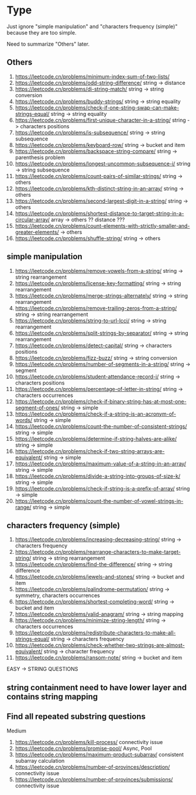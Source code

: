 # Type
Just ignore "simple manipulation" and "characters frequency (simple)" because they are too simple.

Need to summarize "Others" later.

## Others
1. https://leetcode.cn/problems/minimum-index-sum-of-two-lists/
2. https://leetcode.cn/problems/odd-string-difference/ string -> distance
3. https://leetcode.cn/problems/di-string-match/ string -> string conversion
4. https://leetcode.cn/problems/buddy-strings/ string -> string equality
5. https://leetcode.cn/problems/check-if-one-string-swap-can-make-strings-equal/ string -> string equality
6.  https://leetcode.cn/problems/first-unique-character-in-a-string/ string -> characters positions
7.  https://leetcode.cn/problems/is-subsequence/ string -> string subsequence
8.  https://leetcode.cn/problems/keyboard-row/ string -> bucket and item
9.  https://leetcode.cn/problems/backspace-string-compare/ string -> parenthesis problem
10. https://leetcode.cn/problems/longest-uncommon-subsequence-i/ string -> string subsequence
11. https://leetcode.cn/problems/count-pairs-of-similar-strings/ string -> others
12. https://leetcode.cn/problems/kth-distinct-string-in-an-array/ string -> others
13. https://leetcode.cn/problems/second-largest-digit-in-a-string/ string -> others
14. https://leetcode.cn/problems/shortest-distance-to-target-string-in-a-circular-array/ array -> others ?? distance ???
15. https://leetcode.cn/problems/count-elements-with-strictly-smaller-and-greater-elements/ -> others
16. https://leetcode.cn/problems/shuffle-string/ string -> others

## simple manipulation
1. https://leetcode.cn/problems/remove-vowels-from-a-string/ string -> string rearrangement
2. https://leetcode.cn/problems/license-key-formatting/ string -> string rearrangement
3. https://leetcode.cn/problems/merge-strings-alternately/ string -> string rearrangement
4. https://leetcode.cn/problems/remove-trailing-zeros-from-a-string/ string -> string rearrangement
5. https://leetcode.cn/problems/string-to-url-lcci/ string -> string rearrangement
6. https://leetcode.cn/problems/split-strings-by-separator/ string -> string rearrangement
7. https://leetcode.cn/problems/detect-capital/ string -> characters positions
8. https://leetcode.cn/problems/fizz-buzz/ string -> string conversion
9. https://leetcode.cn/problems/number-of-segments-in-a-string/ string -> segment
10. https://leetcode.cn/problems/student-attendance-record-i/ string -> characters positions
11. https://leetcode.cn/problems/percentage-of-letter-in-string/ string -> characters occurrences
12. https://leetcode.cn/problems/check-if-binary-string-has-at-most-one-segment-of-ones/ string -> simple
13. https://leetcode.cn/problems/check-if-a-string-is-an-acronym-of-words/ string -> simple
14. https://leetcode.cn/problems/count-the-number-of-consistent-strings/ string -> simple
15. https://leetcode.cn/problems/determine-if-string-halves-are-alike/ string -> simple
16. https://leetcode.cn/problems/check-if-two-string-arrays-are-equivalent/ string -> simple
17. https://leetcode.cn/problems/maximum-value-of-a-string-in-an-array/ string -> simple
15. https://leetcode.cn/problems/divide-a-string-into-groups-of-size-k/ string -> simple
16. https://leetcode.cn/problems/check-if-string-is-a-prefix-of-array/ string -> simple
17. https://leetcode.cn/problems/count-the-number-of-vowel-strings-in-range/ string -> simple

## characters frequency (simple)
1. https://leetcode.cn/problems/increasing-decreasing-string/ string -> characters frequency
2. https://leetcode.cn/problems/rearrange-characters-to-make-target-string/ string -> string rearrangement
3. https://leetcode.cn/problems/find-the-difference/ string -> string difference
4. https://leetcode.cn/problems/jewels-and-stones/ string -> bucket and item
5. https://leetcode.cn/problems/palindrome-permutation/ string -> symmetry, characters occurrences
6. https://leetcode.cn/problems/shortest-completing-word/ string -> bucket and item
7. https://leetcode.cn/problems/valid-anagram/ string -> string mapping
8. https://leetcode.cn/problems/minimize-string-length/ string -> characters occurrences
9. https://leetcode.cn/problems/redistribute-characters-to-make-all-strings-equal/ string -> characters frequency
10. https://leetcode.cn/problems/check-whether-two-strings-are-almost-equivalent/ string -> character frequency
11. https://leetcode.cn/problems/ransom-note/ string -> bucket and item



EASY -> STRING QUESTIONS





## string containment need to have lower layer and contains string mapping
## Find all repeated substring questions



Medium
1. https://leetcode.cn/problems/kill-process/ connectivity issue
2. https://leetcode.cn/problems/promise-pool/ Async, Pool
3. https://leetcode.cn/problems/maximum-product-subarray/ consistent subarray calculation
4. https://leetcode.cn/problems/number-of-provinces/description/ connectivity issue
5. https://leetcode.cn/problems/number-of-provinces/submissions/ connectivity issue
